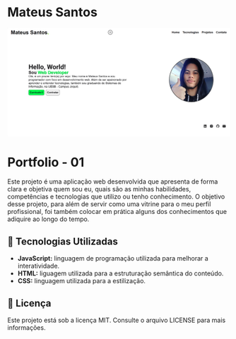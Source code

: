 # Mateus Santos

<img src="preview.png" alt="Página principal do portfólio"></img>

# Portfolio - 01

Este projeto é uma aplicação web desenvolvida que apresenta de forma clara e objetiva quem sou eu, quais são as minhas habilidades, competências e tecnologias que utilizo ou tenho conhecimento. O objetivo desse projeto, para além de servir como uma vitrine para o meu perfil profissional, foi também colocar em prática alguns dos conhecimentos que adiquire ao longo do tempo.

## 🚀 Tecnologias Utilizadas

- **JavaScript:** linguagem de programação utilizada para melhorar a interatividade.
- **HTML:** liguagem utilizada para a estruturação semântica do conteúdo.
- **CSS:** linguagem utilizada para a estilização.

## 📄 Licença

Este projeto está sob a licença MIT. Consulte o arquivo LICENSE para mais informações.
